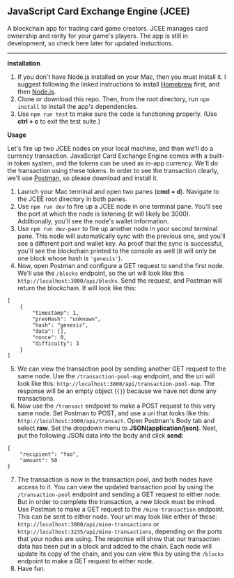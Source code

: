 ## JavaScript Card Exchange Engine (JCEE)

A blockchain app for trading card game creators. JCEE manages card ownership and rarity for your game's players. The app is still in development, so check here later for updated instuctions.
___

**Installation**

1. If you don't have Node.js installed on your Mac, then you must install it. I suggest following the linked instructions to install [Homebrew](http://osxdaily.com/2018/03/07/how-install-homebrew-mac-os/) first, and then [Node.js](http://osxdaily.com/2018/06/29/how-install-nodejs-npm-mac/).
2. Clone or download this repo. Then, from the root directory, run `npm install` to install the app's dependencies.
3. Use `npm run test` to make sure the code is functioning properly. (Use **ctrl + c** to exit the test suite.)

**Usage**

Let's fire up two JCEE nodes on your local machine, and then we'll do a currency transaction. JavaScript Card Exchange Engine comes with a built-in token system, and the tokens can be used as in-app currency. We'll do the transaction using these tokens. In order to see the transaction clearly, we'll use [Postman](https://www.getpostman.com/products), so please download and install it.

1. Launch your Mac terminal and open two panes (**cmd + d**). Navigate to the JCEE root directory in both panes.
2. Use `npm run dev` to fire up a JCEE node in one terminal pane. You'll see the port at which the node is listening (it will likely be 3000). Additionally, you'll see the node's wallet information.
3. Use `npm run dev-peer` to fire up another node in your second terminal pane. This node will automatically sync with the previous one, and you'll see a different port and wallet key. As proof that the sync is successful, you'll see the blockchain printed to the console as well (it will only be one block whose hash is `'genesis'`).
4. Now, open Postman and configure a GET request to send the first node. We'll use the `/blocks` endpoint, so the uri will look like this `http://localhost:3000/api/blocks`. Send the request, and Postman will return the blockchain. It will look like this:
```
[
    {
        "timestamp": 1,
        "prevHash": "unknown",
        "hash": "genesis",
        "data": [],
        "nonce": 0,
        "difficulty": 3
    }
]
```
5. We can view the transaction pool by sending another GET request to the same node. Use the `/transaction-pool-map` endpoint, and the uri will look like this: `http://localhost:3000/api/transaction-pool-map`. The response will be an empty object (`{}`) because we have not done any transactions.
6. Now use the `/transact` endpoint to make a POST request to this very same node. Set Postman to POST, and use a uri that looks like this: `http://localhost:3000/api/transact`. Open Postman's Body tab and select **raw**. Set the dropdown menu to **JSON(application/json)**. Next, put the following JSON data into the body and click **send**:
```
{
	"recipient": "foo",
	"amount": 50
}
```
7. The transaction is now in the transaction pool, and both nodes have access to it. You can view the updated transaction pool by using the `/transaction-pool` endpoint and sending a GET request to either node. But in order to complete the transaction, a new block must be mined. Use Postman to make a GET request to the `/mine-transaction` endpoint. This can be sent to either node. Your uri may look like either of these: `http://localhost:3000/api/mine-transactions` or `http://localhost:3235/api/mine-transactions`, depending on the ports that your nodes are using. The response will show that our transaction data has been put in a block and added to the chain. Each node will update its copy of the chain, and you can view this by using the `/blocks` endpoint to make a GET request to either node.
8. Have fun.